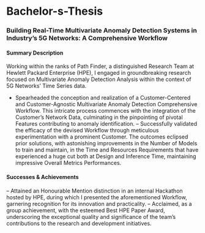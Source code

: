 # Bachelor-s-Thesis
### Building Real-Time Multivariate Anomaly Detection Systems in Industry’s 5G Networks: A Comprehensive Workflow

#### Summary Description
Working within the ranks of Path Finder, a distinguished Research Team at Hewlett Packard Enterprise (HPE), I engaged in groundbreaking research focused on Multivariate Anomaly Detection Analysis within the context of 5G Networks’ Time Series data. 
- Spearheaded the conception and realization of a Customer-Centered and Customer-Agnostic Multivariate Anomaly Detection Comprehensive Workflow. This intricate process commences with the integration of the Customer’s Network Data, culminating in the pinpointing of pivotal Features contributing to anomaly identification.
– Successfully validated the efficacy of the devised Workflow through meticulous experimentation with a prominent Customer. The outcomes eclipsed prior solutions, with astonishing improvements in the Number of Models to train and maintain, in the Time and Resources Requirements that have experienced a huge cut both at Design and Inference Time, maintaining impressive Overall Metrics Performances.


#### Successes & Achievements
– Attained an Honourable Mention distinction in an internal Hackathon hosted by HPE, during which I presented the aforementioned Workflow, garnering recognition for its innovation and practicality.
– Acclaimed, as a group achievement, with the esteemed Best HPE Paper Award, underscoring the exceptional quality and significance of the team’s contributions to the research and development initiatives.
